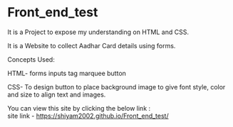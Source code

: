 # Front_end_test

It is a Project to expose my understanding on HTML and CSS.

It is a Website to collect Aadhar Card details using forms.

Concepts Used:

HTML-
    forms
    inputs tag
    marquee
    button
    
CSS-
    To design button
    to place background image
    to give font style, color and size
    to align text and images.
    
 You can view this site by clicking the below link :<br>
      site link - https://shiyam2002.github.io/Front_end_test/
